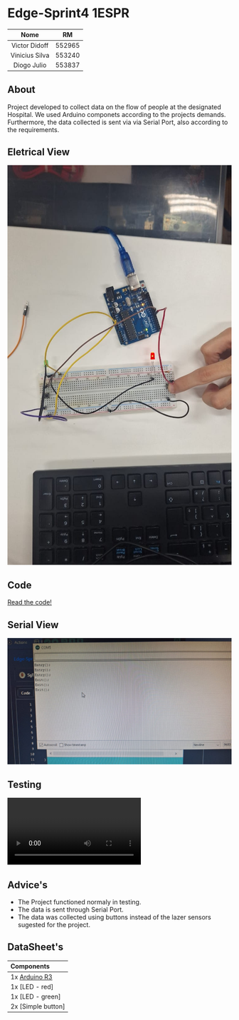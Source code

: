 # Edge-Sprint4 1ESPR

|Nome|RM|
|:--------------:|:------:|
| Victor Didoff  | 552965 |
| Vinicius Silva | 553240 |
| Diogo Julio    | 553837 |

## About
Project developed to collect data on the flow of people at the designated Hospital. We used Arduino componets according to the projects demands. Furthermore, the data collected is sent via via Serial Port, also according to the requirements.


## Eletrical View
![Arduino msg](/midia/eletrical.jpeg)

## Code 
[Read the code!](/skecth.ino)

## Serial View
![Arduino msg](/midia/view.jpeg)

## Testing 
![Arduino testing](/midia/testing.mp4)

## Advice's
* The Project functioned normaly in testing.
* The data is sent through Serial Port.
* The data was collected using buttons instead of the lazer sensors sugested for the project.

## DataSheet's

|  Components  |
|:--------------|
| 1x [Arduino R3](https://datasheet.octopart.com/A000066-Arduino-datasheet-170320520.pdf?_gl=1*22gmcz*_ga*ODU5ODM2OTE1LjE2OTU3NjI2NDM.*_ga_SNYD338KXX*MTY5NTc2MjY0NC4xLjAuMTY5NTc2MjY1My4wLjAuMA..) |
| 1x [LED - red]|
| 1x [LED - green]|
| 2x [Simple button]|
